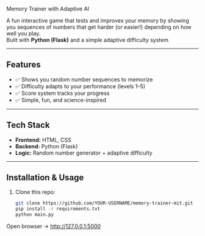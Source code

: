  Memory Trainer with Adaptive AI

A fun interactive game that tests and improves your memory by showing you sequences of numbers that get harder (or easier!) depending on how well you play.  
Built with **Python (Flask)** and a simple adaptive difficulty system 

---

## Features
- ✅ Shows you random number sequences to memorize  
- ✅ Difficulty adapts to your performance (levels 1–5)  
- ✅ Score system tracks your progress  
- ✅ Simple, fun, and science-inspired  

---

## Tech Stack
- **Frontend:** HTML, CSS  
- **Backend:** Python (Flask)  
- **Logic:** Random number generator + adaptive difficulty  

---

## Installation & Usage

1. Clone this repo:
   ```bash
   git clone https://github.com/YOUR-USERNAME/memory-trainer-mit.git
   pip install -r requirements.txt
   python main.py
Open browser → http://127.0.0.1:5000


